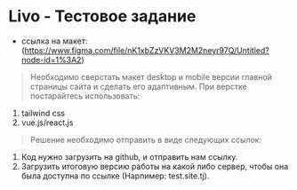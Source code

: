 # Livo - Тестовое задание
- ссылка на макет: (https://www.figma.com/file/nK1xbZzVKV3M2M2neyr97Q/Untitled?node-id=1%3A2)
> Необходимо сверстать макет desktop и mobile версии главной страницы сайта и сделать его адаптивным.
> При верстке постарайтесь использовать:
1. tailwind css
2. vue.js/react.js

> Решение необходимо отправить в виде следующих ссылок:
1. Код нужно загрузить на github, и отправить нам ссылку.
2. Загрузить итоговую версию работы на какой либо сервер, чтобы она была доступна по ссылке 
(Нарпимер: test.site.tj).

